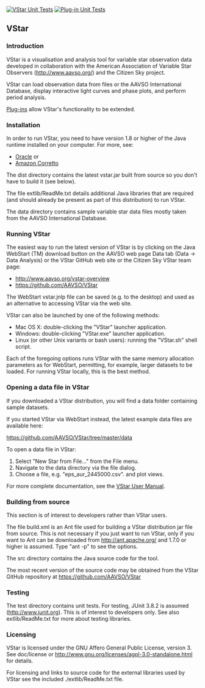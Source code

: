 [![VStar Unit Tests](https://github.com/AAVSO/VStar/actions/workflows/vstar-UT.yml/badge.svg)](https://github.com/AAVSO/VStar/actions/workflows/vstar-UT.yml)
[![Plug-in Unit Tests](https://github.com/AAVSO/VStar/actions/workflows/plugin-UT.yml/badge.svg)](https://github.com/AAVSO/VStar/actions/workflows/plugin-UT.yml)
## VStar

### Introduction
VStar is a visualisation and analysis tool for variable star observation data
developed in collaboration with the American Association of Variable Star 
Observers (http://www.aavso.org/) and the Citizen Sky project.

VStar can load observation data from files or the AAVSO International 
Database, display interactive light curves and phase plots, and perform period 
analysis.

[Plug-ins](https://www.aavso.org/vstar-plugin-library) allow VStar's functionality to be extended.

### Installation
In order to run VStar, you need to have version 1.8 or higher of the Java 
runtime installed on your computer. For more, see:

* [Oracle](https://www.oracle.com/java/technologies/javase-jre8-downloads.html) or 
* [Amazon Corretto](https://docs.aws.amazon.com/corretto/latest/corretto-8-ug/downloads-list.html)

The dist directory contains the latest vstar.jar built from source so you
don't have to build it (see below).

The file extlib/ReadMe.txt details additional Java libraries that are
required (and should already be present as part of this distribution) to run
VStar.

The data directory contains sample variable star data files mostly taken
from the AAVSO International Database.

### Running VStar
The easiest way to run the latest version of VStar is by clicking on the
Java WebStart (TM) download button on the AAVSO web page Data tab (Data -> 
Data Analysis) or the VStar GitHub web site or the Citizen Sky VStar 
team page: 

* http://www.aavso.org/vstar-overview
* https://github.com/AAVSO/VStar

The WebStart vstar.jnlp file can be saved (e.g. to the desktop) and used as an
alternative to accessing VStar via the web site.

VStar can also be launched by one of the following methods:
* Mac OS X: double-clicking the "VStar" launcher application.
* Windows: double-clicking "VStar.exe" launcher application.
* Linux (or other Unix variants or bash users): running the "VStar.sh" shell script.

Each of the foregoing options runs VStar with the same memory allocation 
parameters as for WebStart, permitting, for example, larger datasets 
to be loaded. For running VStar locally, this is the best method.
  
### Opening a data file in VStar
If you downloaded a VStar distribution, you will find a data folder containing sample datasets.

If you started VStar via WebStart instead, the latest example data files are available here:

   https://github.com/AAVSO/VStar/tree/master/data

To open a data file in VStar:

1. Select "New Star from File..." from the File menu.
2. Navigate to the data directory via the file dialog.
3. Choose a file, e.g. "eps_aur_2445000.csv".
   and plot views.

For more complete documentation, see the [VStar User Manual](https://github.com/AAVSO/VStar/blob/master/doc/user_manual/VStarUserManual.pdf).

### Building from source
This section is of interest to developers rather than VStar users. 

The file build.xml is an Ant file used for building a VStar distribution jar 
file from source. This is not necessary if you just want to run VStar, only 
if you want to Ant can be downloaded from http://ant.apache.org/ and 1.7.0 
or higher is assumed. Type "ant -p" to see the options.

The src directory contains the Java source code for the tool.

The most recent version of the source code may be obtained from the VStar 
GitHub repository at https://github.com/AAVSO/VStar

### Testing
The test directory contains unit tests. For testing, JUnit 3.8.2 is 
assumed (http://www.junit.org). This is of interest to developers only.
See also extlib/ReadMe.txt for more about testing libraries.

### Licensing
VStar is licensed under the GNU Affero General Public License, version 3.
See doc/license or http://www.gnu.org/licenses/agpl-3.0-standalone.html for
details.

For licensing and links to source code for the external libraries used by 
VStar see the included ./extlib/ReadMe.txt file.
